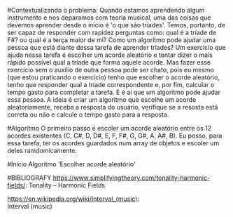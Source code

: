 #Contextualizando o problema:
Quando estamos aprendendo algum instrumento e nos deparamos com teoria musical, uma das coisas que devemos aprender desde o início é 'o que são tríades'. Temos, portanto, de ser capaz de responder com rapidez perguntas como: qual é a tríade de F#? ou qual é a terça maior de mi?
Como um algorítmo pode ajudar uma pessoa que está diante dessa tarefa de aprender tríades?
Um exercício que ajuda nessa tarefa é escolher um acorde aleatório e tentar dizer o mais rápido possível qual a tríade que forma aquele acorde. Mas fazer esse exercício sem o auxílio de outra pessoa pode ser chato, pois eu mesmo (que estou praticando o exercício) tenho que escolher o acorde aleatório, tenho que responder qual a tríade correspondente e, por fim, calcular o tempo gasto para completar a tarefa. E é aí que um algorítmo pode ajudar essa pessoa.
A ideia é criar um algorítmo que escolhe um acorde aleatoriamente, receba a resposta do usuário, verifique se a resosta está correta ou não e calcule o tempo gasto para a resposta.


#Algorítmo
O primeiro passo é escoler um acorde aleatório entre os 12 acordes existentes (C, C#, D, D#, E, F, F#, G, G#, A, A#, B).
Eu posso, para essa tarefa, ter os acordes guardados num array de objetos e escoler um deles ramdomicamente.

#Início Algoritmo 'Escolher acorde aleatório'

#BIBLIOGRAFY
https://www.simplifyingtheory.com/tonality-harmonic-fields/:
Tonality – Harmonic Fields

https://en.wikipedia.org/wiki/Interval_(music):                                         
Interval (music)